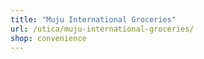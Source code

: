 ```yaml
---
title: "Muju International Groceries"
url: /utica/muju-international-groceries/
shop: convenience
---
```

